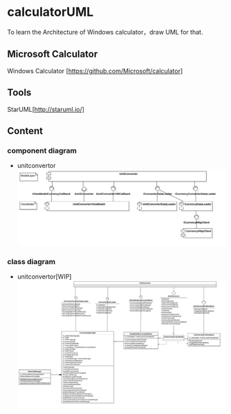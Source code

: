 # calculatorUML
To learn the Architecture of Windows calculator，draw UML for that.

## Microsoft Calculator 

Windows Calculator [https://github.com/Microsoft/calculator]

## Tools
 
StarUML[http://staruml.io/]

## Content

### component diagram
- unitconvertor ![Unitconvertor](img/UnitConvertor.png)

### class diagram
- unitconvertor[WIP] ![Unitconvertor](img/UnitConvertorClassDiagram.png)
